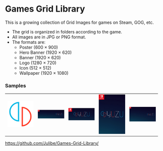 

# Games Grid Library
This is a growing collection of Grid Images for games on Steam, GOG, etc.

 - The grid is organized in folders according to the game.
 - All images are in JPG or PNG format.
 - The formats are:
	 - Poster (600 × 900)
	 - Hero Banner (1920 × 620)
	 - Banner (1920 × 620)
	 - Logo (1280 × 720)
	 - Icon (512 × 512)
	 - Wallpaper (1920 × 1080)

### Samples
<table>
	<tr>
		<td>
			<img src="https://raw.githubusercontent.com/Julibe/Games-Grid-Library/master/yuzu/logo.png" width="250px">
		</td>
		<td>
			<img src="https://raw.githubusercontent.com/Julibe/Games-Grid-Library/master/yuzu/hero.jpg" width="250px">
		</td>
		<td>
			<img src="https://raw.githubusercontent.com/Julibe/Games-Grid-Library/master/yuzu/horizontal.jpg" width="250px">
		</td>
		<td>
			<img src="https://raw.githubusercontent.com/Julibe/Games-Grid-Library/master/yuzu/Poster.jpg" width="250px">
		</td>
		<td>
			<img src="https://raw.githubusercontent.com/Julibe/Games-Grid-Library/master/yuzu/wallpaper.jpg" width="250px">
		</td>
	</tr>
</table>


https://github.com/Julibe/Games-Grid-Library/

